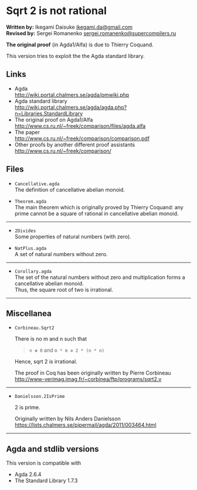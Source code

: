 # Sqrt 2 is not rational

**Written by:** Ikegami Daisuke <ikegami.da@gmail.com>  
**Revised by:** Sergei Romanenko <sergei.romanenko@supercompilers.ru>

**The original proof** (in Agda1/Alfa) is due to Thierry Coquand.

This version tries to exploit the the Agda standard library.

## Links

* Agda  
  <http://wiki.portal.chalmers.se/agda/pmwiki.php>
* Agda standard library  
  <http://wiki.portal.chalmers.se/agda/agda.php?n=Libraries.StandardLibrary>
* The original proof on Agda1/Alfa  
  <http://www.cs.ru.nl/~freek/comparison/files/agda.alfa>
* The paper  
  <http://www.cs.ru.nl/~freek/comparison/comparison.pdf>
* Other proofs by another different proof assistants  
  <http://www.cs.ru.nl/~freek/comparison/>

## Files

* `Cancellative.agda`  
  The definition of cancellative abelian monoid.

* `Theorem.agda`  
  The main theorem which is originally proved by Thierry Coquand:
  any prime cannot be a square of rational in cancellative
  abelian monoid.

---

* `2Divides`  
  Some properties of natural numbers (with zero).

* `NatPlus.agda`  
  A set of natural numbers without zero.

---

* `Corollary.agda`  
  The set of the natural numbers without zero and  multiplication
  forms a cancellative abelian monoid.  
  Thus, the square root of two is irrational.

---

## Miscellanea

* `Corbineau.Sqrt2`

  There is no m and n such that

    > `n ≢ 0` and `m * m ≡ 2 * (n * n)`

  Hence, sqrt 2 is irrational.

  The proof in Coq has been originally written by Pierre Corbineau  
  <http://www-verimag.imag.fr/~corbinea/ftp/programs/sqrt2.v>

---

* `Danielsson.2IsPrime`

  2 is prime.

  Originally written by Nils Anders Danielsson  
  <https://lists.chalmers.se/pipermail/agda/2011/003464.html>

---

## Agda and stdlib versions

This version is compatible with

* Agda 2.6.4
* The Standard Library 1.7.3
